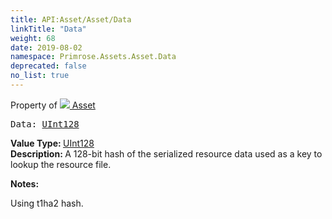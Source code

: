 ```yaml
---
title: API:Asset/Asset/Data
linkTitle: "Data"
weight: 68
date: 2019-08-02
namespace: Primrose.Assets.Asset.Data
deprecated: false
no_list: true
---
```

Property of <a href="/docs/api-reference/Class/Asset"><img src="/icons/silk/default.png"/>&nbsp;Asset</a>
<pre class="method-declaration">
Data: <a class="type" href="/docs/api-reference/Misc/UInt128">UInt128</a></pre>
<b>Value Type: </b>
<a class="type" href="/docs/api-reference/Misc/UInt128">UInt128</a>
<br/>
<b>Description: </b>
A 128-bit hash of the serialized resource data used as a key to lookup the resource file.

<b>Notes: </b>
<p class="remarks">
Using t1ha2 hash.
</p>
